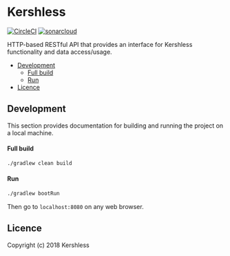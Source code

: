 # Kershless
[![CircleCI](https://circleci.com/gh/heshamMassoud/Kershless/tree/master.svg?style=svg)](https://circleci.com/gh/heshamMassoud/Kershless/tree/master)
[![sonarcloud](https://sonarcloud.io/api/project_badges/measure?project=com.kershless%3Akershless&metric=alert_status)](https://sonarcloud.io/dashboard?id=com.kershless%3Akershless)


HTTP-based RESTful API that provides an interface for Kershless functionality and data access/usage.

<!-- START doctoc generated TOC please keep comment here to allow auto update -->
<!-- DON'T EDIT THIS SECTION, INSTEAD RE-RUN doctoc TO UPDATE -->


- [Development](#development)
    - [Full build](#full-build)
    - [Run](#run)
- [Licence](#licence)

<!-- END doctoc generated TOC please keep comment here to allow auto update -->

## Development
This section provides documentation for building and running the project on a local machine.
#### Full build
````bash
./gradlew clean build
````
#### Run
````bash
./gradlew bootRun
````
Then go to `localhost:8080` on any web browser.

## Licence
Copyright (c) 2018 Kershless

